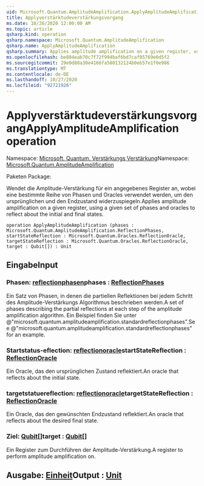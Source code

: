 ```yaml
---
uid: Microsoft.Quantum.AmplitudeAmplification.ApplyAmplitudeAmplification
title: Applyverstärktudeverstärkungsvorgang
ms.date: 10/26/2020 12:00:00 AM
ms.topic: article
qsharp.kind: operation
qsharp.namespace: Microsoft.Quantum.AmplitudeAmplification
qsharp.name: ApplyAmplitudeAmplification
qsharp.summary: Applies amplitude amplification on a given register, using a given set of phases and oracles to reflect about the initial and final states.
ms.openlocfilehash: be884eab70c7f72f994baf6bd7caf05769e0d5f2
ms.sourcegitcommit: 29e0d88a30e4166fa580132124b0eb57e1f0e986
ms.translationtype: MT
ms.contentlocale: de-DE
ms.lasthandoff: 10/27/2020
ms.locfileid: "92721926"
---
```

# <a name="applyamplitudeamplification-operation"></a><span data-ttu-id="d0a01-102">Applyverstärktudeverstärkungsvorgang</span><span class="sxs-lookup"><span data-stu-id="d0a01-102">ApplyAmplitudeAmplification operation</span></span>

<span data-ttu-id="d0a01-103">Namespace: [Microsoft. Quantum. Verstärkungs Verstärkung](xref:Microsoft.Quantum.AmplitudeAmplification)</span><span class="sxs-lookup"><span data-stu-id="d0a01-103">Namespace: [Microsoft.Quantum.AmplitudeAmplification](xref:Microsoft.Quantum.AmplitudeAmplification)</span></span>

<span data-ttu-id="d0a01-104">Paketen [](https://nuget.org/packages/)</span><span class="sxs-lookup"><span data-stu-id="d0a01-104">Package: [](https://nuget.org/packages/)</span></span>


<span data-ttu-id="d0a01-105">Wendet die Amplitude-Verstärkung für ein angegebenes Register an, wobei eine bestimmte Reihe von Phasen und Oracles verwendet werden, um den ursprünglichen und den Endzustand widerzuspiegeln.</span><span class="sxs-lookup"><span data-stu-id="d0a01-105">Applies amplitude amplification on a given register, using a given set of phases and oracles to reflect about the initial and final states.</span></span>

```qsharp
operation ApplyAmplitudeAmplification (phases : Microsoft.Quantum.AmplitudeAmplification.ReflectionPhases, startStateReflection : Microsoft.Quantum.Oracles.ReflectionOracle, targetStateReflection : Microsoft.Quantum.Oracles.ReflectionOracle, target : Qubit[]) : Unit
```


## <a name="input"></a><span data-ttu-id="d0a01-106">Eingabe</span><span class="sxs-lookup"><span data-stu-id="d0a01-106">Input</span></span>

### <a name="phases--reflectionphases"></a><span data-ttu-id="d0a01-107">Phasen: [reflectionphasen](xref:Microsoft.Quantum.AmplitudeAmplification.ReflectionPhases)</span><span class="sxs-lookup"><span data-stu-id="d0a01-107">phases : [ReflectionPhases](xref:Microsoft.Quantum.AmplitudeAmplification.ReflectionPhases)</span></span>

<span data-ttu-id="d0a01-108">Ein Satz von Phasen, in denen die partiellen Reflektionen bei jedem Schritt des Amplitude-Verstärkungs Algorithmus beschrieben werden.</span><span class="sxs-lookup"><span data-stu-id="d0a01-108">A set of phases describing the partial reflections at each step of the amplitude amplification algorithm.</span></span> <span data-ttu-id="d0a01-109">Ein Beispiel finden Sie unter @"microsoft.quantum.amplitudeamplification.standardreflectionphases".</span><span class="sxs-lookup"><span data-stu-id="d0a01-109">See @"microsoft.quantum.amplitudeamplification.standardreflectionphases" for an example.</span></span>


### <a name="startstatereflection--reflectionoracle"></a><span data-ttu-id="d0a01-110">Startstatus-eflection: [reflectionoracle](xref:Microsoft.Quantum.Oracles.ReflectionOracle)</span><span class="sxs-lookup"><span data-stu-id="d0a01-110">startStateReflection : [ReflectionOracle](xref:Microsoft.Quantum.Oracles.ReflectionOracle)</span></span>

<span data-ttu-id="d0a01-111">Ein Oracle, das den ursprünglichen Zustand reflektiert.</span><span class="sxs-lookup"><span data-stu-id="d0a01-111">An oracle that reflects about the initial state.</span></span>


### <a name="targetstatereflection--reflectionoracle"></a><span data-ttu-id="d0a01-112">targetstatuereflection: [reflectionoracle](xref:Microsoft.Quantum.Oracles.ReflectionOracle)</span><span class="sxs-lookup"><span data-stu-id="d0a01-112">targetStateReflection : [ReflectionOracle](xref:Microsoft.Quantum.Oracles.ReflectionOracle)</span></span>

<span data-ttu-id="d0a01-113">Ein Oracle, das den gewünschten Endzustand reflektiert.</span><span class="sxs-lookup"><span data-stu-id="d0a01-113">An oracle that reflects about the desired final state.</span></span>


### <a name="target--qubit"></a><span data-ttu-id="d0a01-114">Ziel: [Qubit](xref:microsoft.quantum.lang-ref.qubit)[]</span><span class="sxs-lookup"><span data-stu-id="d0a01-114">target : [Qubit](xref:microsoft.quantum.lang-ref.qubit)[]</span></span>

<span data-ttu-id="d0a01-115">Ein Register zum Durchführen der Amplitude-Verstärkung.</span><span class="sxs-lookup"><span data-stu-id="d0a01-115">A register to perform amplitude amplification on.</span></span>



## <a name="output--unit"></a><span data-ttu-id="d0a01-116">Ausgabe: [Einheit](xref:microsoft.quantum.lang-ref.unit)</span><span class="sxs-lookup"><span data-stu-id="d0a01-116">Output : [Unit](xref:microsoft.quantum.lang-ref.unit)</span></span>

